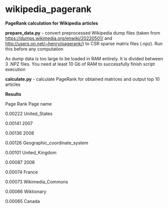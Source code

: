 # wikipedia_pagerank

**PageRank calculation for Wikipedia articles**

**prepare_data.py** - convert preprocessed Wikipedia dump files (taken from https://dumps.wikimedia.org/enwiki/20220501/ and http://users.on.net/~henry/pagerank/) to CSR sparse matrix files (.npz). Run this before any computation

As dump data is too large to be loaded in RAM entirely. It is divided between 3 .NPZ files. You need at least 10 Gb of RAM to successfully finish script execution

**calculate.py** - calculate PageRank for obtained matrices and output top 10 articles

**Results**

Page Rank  Page name
       
 0.00222    United_States
  
 0.00141    2007
  
 0.00136    2008
  
 0.00126    Geographic_coordinate_system
  
 0.00101    United_Kingdom
  
 0.00087    2006
  
 0.00074    France
  
 0.00073    Wikimedia_Commons
  
 0.00066    Wiktionary
  
 0.00065    Canada
